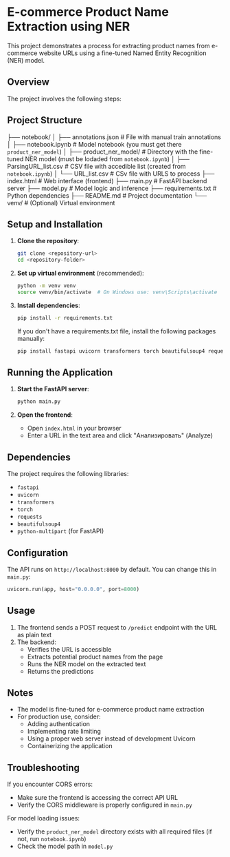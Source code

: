 # E-commerce Product Name Extraction using NER

This project demonstrates a process for extracting product names from e-commerce website URLs using a fine-tuned Named Entity Recognition (NER) model.

## Overview

The project involves the following steps:

## Project Structure

├── notebook/
│   ├── annotations.json   # File with manual train annotations
│   ├── notebook.ipynb     # Model notebook (you must get there `product_ner_model`)
│   ├── product_ner_model/ # Directory with the fine-tuned NER model (must be lodaded from `notebook.ipynb`)
│   ├── ParsingURL_list.csv # CSV file with accedible list (created from `notebook.ipynb`)
│   └── URL_list.csv       # CSv file with URLS to process
├── index.html             # Web interface (frontend)
├── main.py                # FastAPI backend server
├── model.py               # Model logic and inference
├── requirements.txt       # Python dependencies
├── README.md              # Project documentation
└── venv/                  # (Optional) Virtual environment

## Setup and Installation

1. **Clone the repository**:
   ```bash
   git clone <repository-url>
   cd <repository-folder>
   ```

2. **Set up virtual environment** (recommended):
   ```bash
   python -m venv venv
   source venv/bin/activate  # On Windows use: venv\Scripts\activate
   ```

3. **Install dependencies**:
   ```bash
   pip install -r requirements.txt
   ```

   If you don't have a requirements.txt file, install the following packages manually:
   ```bash
   pip install fastapi uvicorn transformers torch beautifulsoup4 requests
   ```

## Running the Application

1. **Start the FastAPI server**:
   ```bash
   python main.py
   ```

2. **Open the frontend**:
   - Open `index.html` in your browser
   - Enter a URL in the text area and click "Анализировать" (Analyze)

## Dependencies

The project requires the following libraries:

- `fastapi`
- `uvicorn`
- `transformers`
- `torch`
- `requests`
- `beautifulsoup4`
- `python-multipart` (for FastAPI)

## Configuration

The API runs on `http://localhost:8000` by default. You can change this in `main.py`:
```python
uvicorn.run(app, host="0.0.0.0", port=8000)
```

## Usage

1. The frontend sends a POST request to `/predict` endpoint with the URL as plain text
2. The backend:
   - Verifies the URL is accessible
   - Extracts potential product names from the page
   - Runs the NER model on the extracted text
   - Returns the predictions

## Notes

- The model is fine-tuned for e-commerce product name extraction
- For production use, consider:
  - Adding authentication
  - Implementing rate limiting
  - Using a proper web server instead of development Uvicorn
  - Containerizing the application

## Troubleshooting

If you encounter CORS errors:
- Make sure the frontend is accessing the correct API URL
- Verify the CORS middleware is properly configured in `main.py`

For model loading issues:
- Verify the `product_ner_model` directory exists with all required files (if not, run `notebook.ipynb`)
- Check the model path in `model.py`